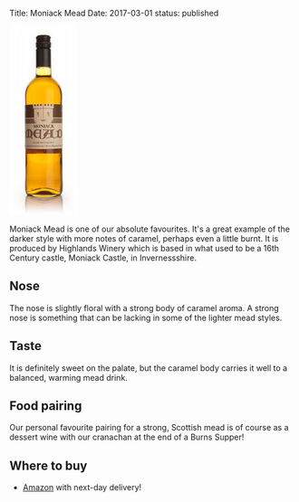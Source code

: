 Title: Moniack Mead
Date: 2017-03-01
status: published

![](/images/moniack.jpg)

Moniack Mead is one of our absolute favourites. It's a great example of the
darker style with more notes of caramel, perhaps even a little burnt. It is
produced by Highlands Winery which is based in what used to be a 16th Century
castle, Moniack Castle, in Invernessshire.

<!-- PELICAN_END_SUMMARY -->

## Nose

The nose is slightly floral with a strong body of caramel aroma. A strong 
nose is something that can be lacking in some of the lighter mead styles.

## Taste

It is definitely sweet on the palate, but the caramel body carries it well 
to a balanced, warming mead drink.

## Food pairing

Our personal favourite pairing for a strong, Scottish mead is of course as a
dessert wine with our cranachan at the end of a Burns Supper!

## Where to buy

* [Amazon](https://www.amazon.co.uk/MONIACK-Moniack-Mead/dp/B0082C2E84/ref=as_li_ss_tl?s=grocery&ie=UTF8&qid=1488403900&sr=1-1-fkmr0&keywords=mead+moniak&linkCode=ll1&tag=traditionalmead-21&linkId=88e0738143c9d0f8e60765e3d9a30120)
with next-day delivery!
